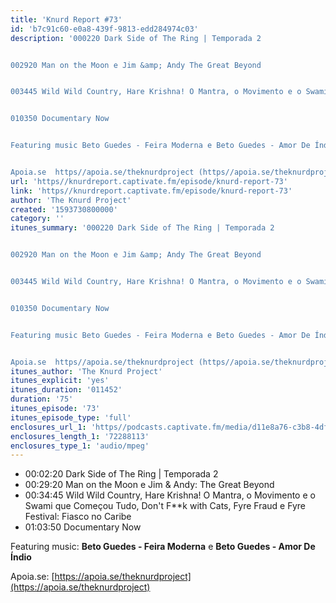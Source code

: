 ```yaml
---
title: 'Knurd Report #73'
id: 'b7c91c60-e0a8-439f-9813-edd284974c03'
description: '000220 Dark Side of The Ring | Temporada 2


002920 Man on the Moon e Jim &amp; Andy The Great Beyond


003445 Wild Wild Country, Hare Krishna! O Mantra, o Movimento e o Swami que Começou Tudo, Dont F**k with Cats, Fyre Fraud e Fyre Festival Fiasco no Caribe


010350 Documentary Now


Featuring music Beto Guedes - Feira Moderna e Beto Guedes - Amor De Índio


Apoia.se  https//apoia.se/theknurdproject (https//apoia.se/theknurdproject)'
url: 'https//knurdreport.captivate.fm/episode/knurd-report-73'
link: 'https//knurdreport.captivate.fm/episode/knurd-report-73'
author: 'The Knurd Project'
created: '1593730800000'
category: ''
itunes_summary: '000220 Dark Side of The Ring | Temporada 2


002920 Man on the Moon e Jim &amp; Andy The Great Beyond


003445 Wild Wild Country, Hare Krishna! O Mantra, o Movimento e o Swami que Começou Tudo, Dont F**k with Cats, Fyre Fraud e Fyre Festival Fiasco no Caribe


010350 Documentary Now


Featuring music Beto Guedes - Feira Moderna e Beto Guedes - Amor De Índio


Apoia.se  https//apoia.se/theknurdproject (https//apoia.se/theknurdproject)'
itunes_author: 'The Knurd Project'
itunes_explicit: 'yes'
itunes_duration: '011452'
duration: '75'
itunes_episode: '73'
itunes_episode_type: 'full'
enclosures_url_1: 'https//podcasts.captivate.fm/media/d11e8a76-c3b8-4df6-bd90-288fde03b0f6/knurd73.mp3'
enclosures_length_1: '72288113'
enclosures_type_1: 'audio/mpeg'
---
```

*   00:02:20 Dark Side of The Ring | Temporada 2
*   00:29:20 Man on the Moon e Jim & Andy: The Great Beyond
*   00:34:45 Wild Wild Country, Hare Krishna! O Mantra, o Movimento e o Swami que Começou Tudo, Don't F\*\*k with Cats, Fyre Fraud e Fyre Festival: Fiasco no Caribe
*   01:03:50 Documentary Now

Featuring music: **Beto Guedes - Feira Moderna** e **Beto Guedes - Amor De Índio**

Apoia.se: [https://apoia.se/theknurdproject](https://apoia.se/theknurdproject)
